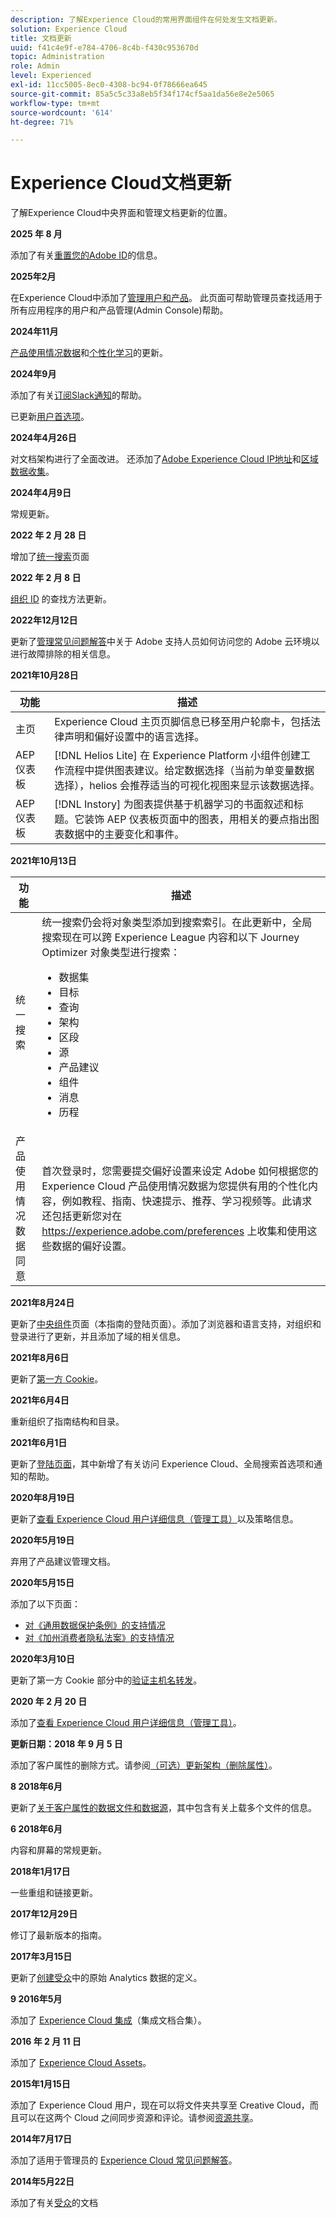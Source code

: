 ```yaml
---
description: 了解Experience Cloud的常用界面组件在何处发生文档更新。
solution: Experience Cloud
title: 文档更新
uuid: f41c4e9f-e784-4706-8c4b-f430c953670d
topic: Administration
role: Admin
level: Experienced
exl-id: 11cc5005-8ec0-4308-bc94-0f78666ea645
source-git-commit: 85a5c5c33a8eb5f34f174cf5aa1da56e8e2e5065
workflow-type: tm+mt
source-wordcount: '614'
ht-degree: 71%

---
```


# Experience Cloud文档更新

了解Experience Cloud中央界面和管理文档更新的位置。

**2025 年 8 月**

添加了有关[重置您的Adobe ID](../features/account-preferences.md)的信息。

**2025年2月**

在Experience Cloud中添加了[管理用户和产品](../administration/admin-console.md)。 此页面可帮助管理员查找适用于所有应用程序的用户和产品管理(Admin Console)帮助。

**2024年11月**

[产品使用情况数据](../features/account-preferences.md)和[个性化学习](../features/personalized-learning.md)的更新。

**2024年9月**

添加了有关[订阅Slack通知](../features/account-preferences.md#subscribe-to-slack-notifications)的帮助。

已更新[用户首选项](../features/account-preferences.md)。

**2024年4月26日**

对文档架构进行了全面改进。 还添加了[Adobe Experience Cloud IP地址](../data-collection/ip-addresses.md)和[区域数据收集](../data-collection/rdc.md)。

**2024年4月9日**

常规更新。

**2022 年 2 月 28 日**

增加了[统一搜索](../features/search.md)页面

**2022 年 2 月 8 日**

[组织 ID](../administration/organizations.md) 的查找方法更新。

**2022年12月12日**

更新了[管理常见问题解答](faq.md)中关于 Adobe 支持人员如何访问您的 Adobe 云环境以进行故障排除的相关信息。

**2021年10月28日**

| 功能 | 描述 |
| ------- | ------- |
| 主页 | Experience Cloud 主页页脚信息已移至用户轮廓卡，包括法律声明和偏好设置中的语言选择。 |
| AEP 仪表板 | [!DNL Helios Lite] 在 Experience Platform 小组件创建工作流程中提供图表建议。给定数据选择（当前为单变量数据选择），helios 会推荐适当的可视化视图来显示该数据选择。 |
| AEP 仪表板 | [!DNL Instory] 为图表提供基于机器学习的书面叙述和标题。它装饰 AEP 仪表板页面中的图表，用相关的要点指出图表数据中的主要变化和事件。 |

**2021年10月13日**

| 功能 | 描述 |
| ------- | ------- |
| 统一搜索 | 统一搜索仍会将对象类型添加到搜索索引。在此更新中，全局搜索现在可以跨 Experience League 内容和以下 Journey Optimizer 对象类型进行搜索： <ul><li>数据集</li><li>目标</li><li>查询</li><li>架构</li><li>区段</li><li>源</li><li>产品建议</li><li>组件</li><li>消息</li><li>历程</li></ul> |
| 产品使用情况数据同意 | 首次登录时，您需要提交偏好设置来设定 Adobe 如何根据您的 Experience Cloud 产品使用情况数据为您提供有用的个性化内容，例如教程、指南、快速提示、推荐、学习视频等。此请求还包括更新您对在 <https://experience.adobe.com/preferences> 上收集和使用这些数据的偏好设置。 |

**2021年8月24日**

更新了[中央组件](../experience-cloud.md)页面（本指南的登陆页面）。添加了浏览器和语言支持，对组织和登录进行了更新，并且添加了域的相关信息。

**2021年8月6日**

更新了[第一方 Cookie](../data-collection/adobe-managed-cert.md)。

**2021年6月4日**

重新组织了指南结构和目录。

**2021年6月1日**

更新了[登陆页面](../experience-cloud.md)，其中新增了有关访问 Experience Cloud、全局搜索首选项和通知的帮助。

**2020年8月19日**

更新了[查看 Experience Cloud 用户详细信息（管理工具）](../administration/admin-tool-experience-cloud.md)以及策略信息。

**2020年5月19日**

弃用了产品建议管理文档。

**2020年5月15日**

添加了以下页面：

* [对《通用数据保护条例》的支持情况](../services/customer-attributes/gdpr.md)
* [对《加州消费者隐私法案》的支持情况](../services/customer-attributes/ccpa.md)

**2020年3月10日**

更新了第一方 Cookie 部分中的[验证主机名转发](../data-collection/adobe-managed-cert.md)。

**2020 年 2 月 20 日**

添加了[查看 Experience Cloud 用户详细信息（管理工具）](../administration/admin-tool-experience-cloud.md)。

**更新日期：2018 年 9 月 5 日**

添加了客户属性的删除方式。请参阅[（可选）更新架构（删除属性）](../services/customer-attributes/t-crs-usecase.md)。

**8 2018年6月**

更新了[关于客户属性的数据文件和数据源](../services/customer-attributes/crs-data-file.md)，其中包含有关上载多个文件的信息。

**6 2018年6月**

内容和屏幕的常规更新。

**2018年1月17日**

一些重组和链接更新。

**2017年12月29日**

修订了最新版本的指南。

**2017年3月15日**

更新了[创建受众](../services/audiences/create.md)中的原始 Analytics 数据的定义。

**9 2016年5月**

添加了 [Experience Cloud 集成](../administration/integrations.md)（集成文档合集）。

**2016 年 2 月 11 日**

添加了 [Experience Cloud Assets](../services/assets/experience-cloud-assets.md)。

**2015年1月15日**

添加了 Experience Cloud 用户，现在可以将文件夹共享至 Creative Cloud，而且可以在这两个 Cloud 之间同步资源和评论。请参阅[资源共享](../services/assets/share.md)。

**2014年7月17日**

添加了适用于管理员的 [Experience Cloud 常见问题解答](faq.md)。

**2014年5月22日**

添加了有关[受众](../services/audiences/overview.md)的文档

